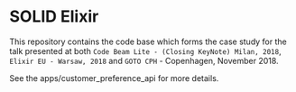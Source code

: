 # SOLID Elixir

This repository contains the code base which forms the case study for the talk presented at both `Code Beam Lite - (Closing KeyNote) Milan, 2018`, `Elixir EU - Warsaw, 2018` and `GOTO CPH` - Copenhagen, November 2018.

See the apps/customer_preference_api for more details.

